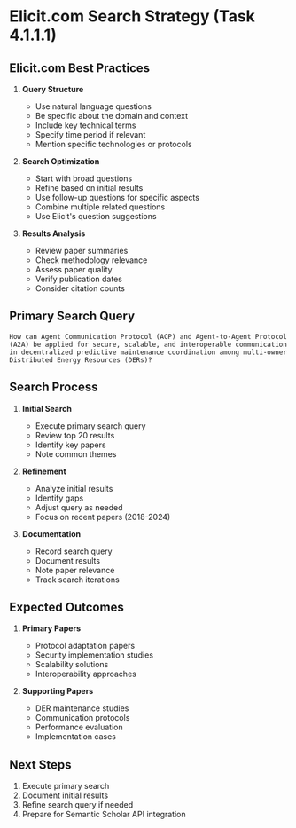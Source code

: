 # Elicit.com Search Strategy (Task 4.1.1.1)

## Elicit.com Best Practices

1. **Query Structure**
   - Use natural language questions
   - Be specific about the domain and context
   - Include key technical terms
   - Specify time period if relevant
   - Mention specific technologies or protocols

2. **Search Optimization**
   - Start with broad questions
   - Refine based on initial results
   - Use follow-up questions for specific aspects
   - Combine multiple related questions
   - Use Elicit's question suggestions

3. **Results Analysis**
   - Review paper summaries
   - Check methodology relevance
   - Assess paper quality
   - Verify publication dates
   - Consider citation counts

## Primary Search Query

```
How can Agent Communication Protocol (ACP) and Agent-to-Agent Protocol (A2A) be applied for secure, scalable, and interoperable communication in decentralized predictive maintenance coordination among multi-owner Distributed Energy Resources (DERs)?
```

## Search Process

1. **Initial Search**
   - Execute primary search query
   - Review top 20 results
   - Identify key papers
   - Note common themes

2. **Refinement**
   - Analyze initial results
   - Identify gaps
   - Adjust query as needed
   - Focus on recent papers (2018-2024)

3. **Documentation**
   - Record search query
   - Document results
   - Note paper relevance
   - Track search iterations

## Expected Outcomes

1. **Primary Papers**
   - Protocol adaptation papers
   - Security implementation studies
   - Scalability solutions
   - Interoperability approaches

2. **Supporting Papers**
   - DER maintenance studies
   - Communication protocols
   - Performance evaluation
   - Implementation cases

## Next Steps

1. Execute primary search
2. Document initial results
3. Refine search query if needed
4. Prepare for Semantic Scholar API integration 